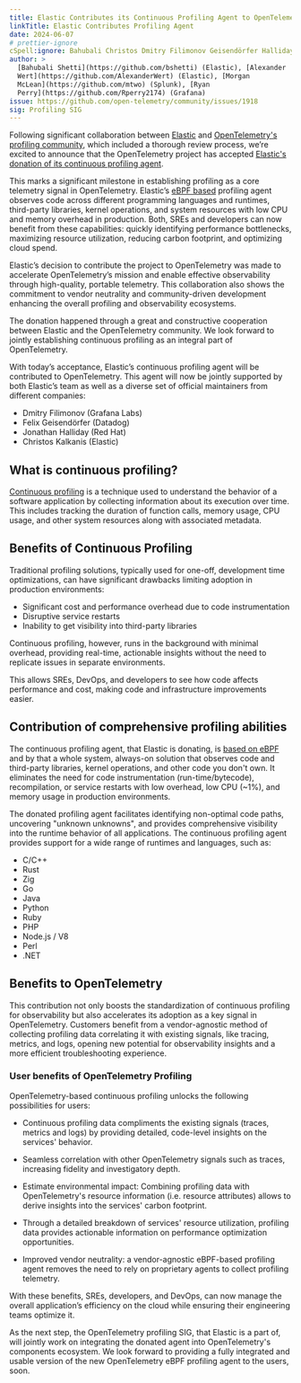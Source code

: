 ```yaml
---
title: Elastic Contributes its Continuous Profiling Agent to OpenTelemetry
linkTitle: Elastic Contributes Profiling Agent
date: 2024-06-07
# prettier-ignore
cSpell:ignore: Bahubali Christos Dmitry Filimonov Geisendörfer Halliday Kalkanis Shetti
author: >
  [Bahubali Shetti](https://github.com/bshetti) (Elastic), [Alexander
  Wert](https://github.com/AlexanderWert) (Elastic), [Morgan
  McLean](https://github.com/mtwo) (Splunk), [Ryan
  Perry](https://github.com/Rperry2174) (Grafana)
issue: https://github.com/open-telemetry/community/issues/1918
sig: Profiling SIG
---
```


Following significant collaboration between
[Elastic](https://www.elastic.co/observability-labs/blog/elastic-donation-proposal-to-contribute-profiling-agent-to-opentelemetry)
and [OpenTelemetry's profiling community](/blog/2024/profiling/), which included
a thorough review process, we’re excited to announce that the OpenTelemetry
project has accepted
[Elastic's donation of its continuous profiling agent](https://github.com/open-telemetry/community/issues/1918).

This marks a significant milestone in establishing profiling as a core telemetry
signal in OpenTelemetry. Elastic’s [eBPF based](https://ebpf.io/) profiling
agent observes code across different programming languages and runtimes,
third-party libraries, kernel operations, and system resources with low CPU and
memory overhead in production. Both, SREs and developers can now benefit from
these capabilities: quickly identifying performance bottlenecks, maximizing
resource utilization, reducing carbon footprint, and optimizing cloud spend.

Elastic’s decision to contribute the project to OpenTelemetry was made to
accelerate OpenTelemetry’s mission and enable effective observability through
high-quality, portable telemetry. This collaboration also shows the commitment
to vendor neutrality and community-driven development enhancing the overall
profiling and observability ecosystems.

The donation happened through a great and constructive cooperation between
Elastic and the OpenTelemetry community. We look forward to jointly establishing
continuous profiling as an integral part of OpenTelemetry.

With today’s acceptance, Elastic’s continuous profiling agent will be
contributed to OpenTelemetry. This agent will now be jointly supported by both
Elastic’s team as well as a diverse set of official maintainers from different
companies:

- Dmitry Filimonov (Grafana Labs)
- Felix Geisendörfer (Datadog)
- Jonathan Halliday (Red Hat)
- Christos Kalkanis (Elastic)

## What is continuous profiling?

[Continuous profiling](https://www.cncf.io/blog/2022/05/31/what-is-continuous-profiling/)
is a technique used to understand the behavior of a software application by
collecting information about its execution over time. This includes tracking the
duration of function calls, memory usage, CPU usage, and other system resources
along with associated metadata.

## Benefits of Continuous Profiling

Traditional profiling solutions, typically used for one-off, development time
optimizations, can have significant drawbacks limiting adoption in production
environments:

- Significant cost and performance overhead due to code instrumentation
- Disruptive service restarts
- Inability to get visibility into third-party libraries

Continuous profiling, however, runs in the background with minimal overhead,
providing real-time, actionable insights without the need to replicate issues in
separate environments.

This allows SREs, DevOps, and developers to see how code affects performance and
cost, making code and infrastructure improvements easier.

## Contribution of comprehensive profiling abilities

The continuous profiling agent, that Elastic is donating, is
[based on eBPF](https://ebpf.io/) and by that a whole system, always-on solution
that observes code and third-party libraries, kernel operations, and other code
you don't own. It eliminates the need for code instrumentation
(run-time/bytecode), recompilation, or service restarts with low overhead, low
CPU (~1%), and memory usage in production environments.

The donated profiling agent facilitates identifying non-optimal code paths,
uncovering "unknown unknowns", and provides comprehensive visibility into the
runtime behavior of all applications. The continuous profiling agent provides
support for a wide range of runtimes and languages, such as:

- C/C++
- Rust
- Zig
- Go
- Java
- Python
- Ruby
- PHP
- Node.js / V8
- Perl
- .NET

## Benefits to OpenTelemetry

This contribution not only boosts the standardization of continuous profiling
for observability but also accelerates its adoption as a key signal in
OpenTelemetry. Customers benefit from a vendor-agnostic method of collecting
profiling data correlating it with existing signals, like tracing, metrics, and
logs, opening new potential for observability insights and a more efficient
troubleshooting experience.

### User benefits of OpenTelemetry Profiling

OpenTelemetry-based continuous profiling unlocks the following possibilities for
users:

- Continuous profiling data compliments the existing signals (traces, metrics
  and logs) by providing detailed, code-level insights on the services'
  behavior.

- Seamless correlation with other OpenTelemetry signals such as traces,
  increasing fidelity and investigatory depth.

- Estimate environmental impact: Combining profiling data with OpenTelemetry's
  resource information (i.e. resource attributes) allows to derive insights into
  the services' carbon footprint.

- Through a detailed breakdown of services' resource utilization, profiling data
  provides actionable information on performance optimization opportunities.

- Improved vendor neutrality: a vendor-agnostic eBPF-based profiling agent
  removes the need to rely on proprietary agents to collect profiling telemetry.

With these benefits, SREs, developers, and DevOps, can now manage the overall
application’s efficiency on the cloud while ensuring their engineering teams
optimize it.

As the next step, the OpenTelemetry profiling SIG, that Elastic is a part of,
will jointly work on integrating the donated agent into OpenTelemetry's
components ecosystem. We look forward to providing a fully integrated and usable
version of the new OpenTelemetry eBPF profiling agent to the users, soon.
